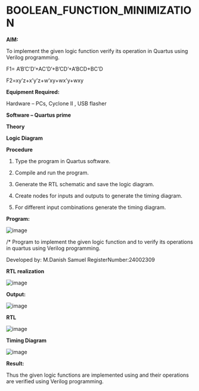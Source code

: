 # BOOLEAN_FUNCTION_MINIMIZATION

**AIM:**

To implement the given logic function verify its operation in Quartus using Verilog programming.

F1= A’B’C’D’+AC’D’+B’CD’+A’BCD+BC’D 

F2=xy’z+x’y’z+w’xy+wx’y+wxy

**Equipment Required:**

Hardware – PCs, Cyclone II , USB flasher

**Software – Quartus prime**

**Theory**

**Logic Diagram**

**Procedure**

1.	Type the program in Quartus software.

2.	Compile and run the program.

3.	Generate the RTL schematic and save the logic diagram.

4.	Create nodes for inputs and outputs to generate the timing diagram.

5.	For different input combinations generate the timing diagram.


**Program:**

![image](https://github.com/user-attachments/assets/403b03a5-f330-4f4b-982c-d949d0726889)


/* Program to implement the given logic function and to verify its operations in quartus using Verilog programming. 

Developed by: M.Danish Samuel RegisterNumber:24002309


**RTL realization**

![image](https://github.com/user-attachments/assets/0f24c677-6b31-4e3d-a004-ae9ca50eb3a3)


**Output:**

![image](https://github.com/user-attachments/assets/e6a27766-dc11-46ef-8692-e99dcc1829ea)


**RTL**

![image](https://github.com/user-attachments/assets/39a91e7d-f074-4993-bd40-0b067f9de101)



**Timing Diagram**

![image](https://github.com/user-attachments/assets/89bd150e-d33d-4d0d-bf80-56b4a8f7e698)


**Result:**

Thus the given logic functions are implemented using and their operations are verified using Verilog programming.

